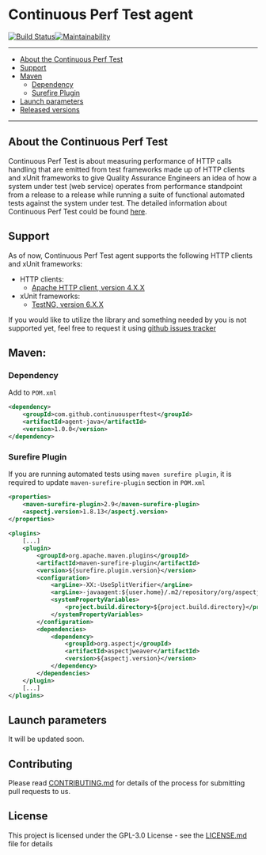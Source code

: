 # Continuous Perf Test agent

[![Build Status](https://travis-ci.org/continuousperftest/agent-java.svg?branch=master)](https://travis-ci.org/continuousperftest/agent-java)[![Maintainability](https://api.codeclimate.com/v1/badges/db073d11f43ce2552fe5/maintainability)](https://codeclimate.com/github/continuousperftest/agent-java/maintainability)

---
- [About the Continuous Perf Test](https://github.com/continuousperftest/agent-java#about-the-continuous-perf-test)
- [Support](https://github.com/continuousperftest/agent-java#support)
- [Maven](https://github.com/continuousperftest/agent-java#maven)
  - [Dependency](https://github.com/reportportal/agent-java-testNG#dependency)
  - [Surefire Plugin](https://github.com/reportportal/agent-java-testNG#surefire-plugin)
- [Launch parameters](https://github.com/continuousperftest/agent-java#launch-parameters)
- [Released versions](https://github.com/continuousperftest/agent-java/blob/master/CHANGES.md)
---


## About the Continuous Perf Test

Continuous Perf Test is about measuring performance of HTTP calls handling that are emitted from test frameworks made up of HTTP clients and xUnit frameworks to give Quality Assurance Engineers an idea of how a system under test (web service) operates from performance standpoint from a release to a release while running a suite of functional automated tests against the system under test. The detailed information about Continuous Perf Test could be found [here](https://www.linkedin.com/pulse/continuous-perf-test-aleh-struneuski).


## Support

As of now, Continuous Perf Test agent supports the following HTTP clients and xUnit frameworks:

-	HTTP clients:
	-	[Apache HTTP client, version 4.X.X](https://hc.apache.org/httpcomponents-client-ga)
-	xUnit frameworks:
	- 	[TestNG, version 6.X.X](https://testng.org/doc/index.html)

If you would like to utilize the library and something needed by you is not supported yet, feel free to request it using [github issues tracker](https://github.com/continuousperftest/agent-java/issues)


## Maven:

### Dependency

Add to `POM.xml`

```xml
<dependency>
    <groupId>com.github.continuousperftest</groupId>
    <artifactId>agent-java</artifactId>
    <version>1.0.0</version>
</dependency>
```

### Surefire Plugin

If you are running automated tests using `maven surefire plugin`, it is required to update `maven-surefire-plugin` section in `POM.xml`

```xml
<properties>
	<maven-surefire-plugin>2.9</maven-surefire-plugin>
	<aspectj.version>1.8.13</aspectj.version>
</properties>
	
<plugins>
    [...]
	<plugin>
		<groupId>org.apache.maven.plugins</groupId>
		<artifactId>maven-surefire-plugin</artifactId>
		<version>${surefire.plugin.version}</version>
		<configuration>
			<argLine>-XX:-UseSplitVerifier</argLine>
			<argLine>-javaagent:${user.home}/.m2/repository/org/aspectj/aspectjweaver/${aspectj.version}/aspectjweaver-${aspectj.version}.jar</argLine>
			<systemPropertyVariables>
				<project.build.directory>${project.build.directory}</project.build.directory>
			</systemPropertyVariables>
		</configuration>
		<dependencies>
			<dependency>
				<groupId>org.aspectj</groupId>
				<artifactId>aspectjweaver</artifactId>
				<version>${aspectj.version}</version>
			</dependency>
		</dependencies>
	</plugin>
    [...]
</plugins>
```


## Launch parameters

It will be updated soon.


## Contributing

Please read [CONTRIBUTING.md](https://github.com/continuousperftest/agent-java/blob/master/CONTRIBUTING.md) for details of the process for submitting pull requests to us.


## License

This project is licensed under the GPL-3.0 License - see the [LICENSE.md](https://github.com/continuousperftest/agent-java/blob/master/LICENSE) file for details